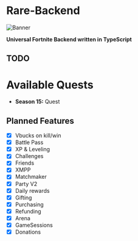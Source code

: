 # Rare-Backend
![Banner](https://www.dexerto.com/cdn-image/wp-content/uploads/2024/02/19/FN-skins.jpg?width=1200&quality=75&format=auto)

**Universal Fortnite Backend written in TypeScript**

## TODO

# Available Quests

- **Season 15:** Quest

## Planned Features

- [x] Vbucks on kill/win
- [x] Battle Pass
- [x] XP & Leveling
- [x] Challenges
- [x] Friends
- [x] XMPP
- [x] Matchmaker
- [x] Party V2
- [x] Daily rewards
- [x] Gifting
- [x] Purchasing
- [x] Refunding
- [x] Arena
- [x] GameSessions
- [x] Donations
